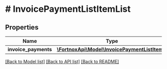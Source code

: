 # # InvoicePaymentListItemList

## Properties

Name | Type | Description | Notes
------------ | ------------- | ------------- | -------------
**invoice_payments** | [**\FortnoxApi\Model\InvoicePaymentListItem[]**](InvoicePaymentListItem.md) |  | [optional]

[[Back to Model list]](../../README.md#models) [[Back to API list]](../../README.md#endpoints) [[Back to README]](../../README.md)
